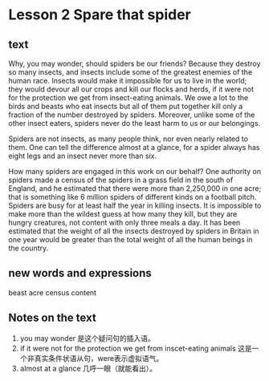 # Lesson 2 Spare that spider
## text
Why, you may wonder, should spiders be our friends? Because they destroy so many insects, and insects include some of the greatest enemies of the human race. Insects would make it impossible for us to live in the world; they would devour all our crops and kill our flocks and herds, if it were not for the protection we get from insect-eating animals. We owe a lot to the birds and beasts who eat insects but all of them put together kill only a fraction of the number destroyed by spiders. Moreover, unlike some of the other insect eaters, spiders never do the least harm to us or our belongings.

Spiders are not insects, as many people think, nor even nearly related to them. One can tell the difference almost at a glance, for a spider always has eight legs and an insect never more than six.

How many spiders are engaged in this work on our behalf? One authority on spiders made a census of the spiders in a grass field in the south of England, and he estimated that there were more than 2,250,000 in one acre; that is something like 6 million spiders of different kinds on a football pitch. Spiders are busy for at least half the year in killing insects. It is impossible to make more than the wildest guess at how many they kill, but they are hungry creatures, not content with only three meals a day. It has been estimated that the weight of all the insects destroyed by spiders in Britain in one year would be greater than the total weight of all the human beings in the country.

## new words and expressions
beast
acre
census
content

## Notes on the text
1. you may wonder 是这个疑问句的插入语。
2. if it were not for the protection we get from inscet-eating animals 这是一个非真实条件状语从句，were表示虚拟语气。
3. almost at a glance 几呼一眼（就能看出）。